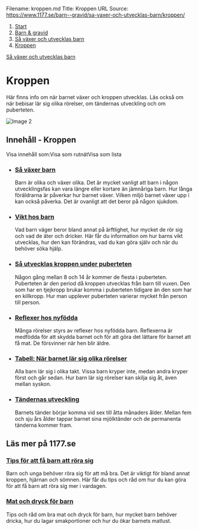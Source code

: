 Filename: kroppen.md
Title: Kroppen
URL Source: https://www.1177.se/barn--gravid/sa-vaxer-och-utvecklas-barn/kroppen/

1.  [Start](https://www.1177.se/)
2.  [Barn & gravid](https://www.1177.se/barn--gravid/)
3.  [Så växer och utvecklas barn](https://www.1177.se/barn--gravid/sa-vaxer-och-utvecklas-barn/)
4.  [Kroppen](https://www.1177.se/barn--gravid/sa-vaxer-och-utvecklas-barn/kroppen/)

[Så växer och utvecklas barn](https://www.1177.se/barn--gravid/sa-vaxer-och-utvecklas-barn/)

Kroppen
=======

Här finns info om när barnet växer och kroppen utvecklas. Läs också om när bebisar lär sig olika rörelser, om tändernas utveckling och om puberteten.

![Image 2](https://www.1177.se/globalassets/1177/nationell/media/fotografier/barn-och-gravid/vaxa-och-utvecklas/1-3-ar/barniskog.jpg?saved=2025-02-20+09:28)

Innehåll - Kroppen
------------------

Visa innehåll som:Visa som rutnätVisa som lista

*   ### [Så växer barn](https://www.1177.se/barn--gravid/sa-vaxer-och-utvecklas-barn/kroppen/sa-vaxer-barn/)
    
    Barn är olika och växer olika. Det är mycket vanligt att barn i någon utvecklingsfas kan vara längre eller kortare än jämnåriga barn. Hur långa föräldrarna är påverkar hur barnet växer. Vilken miljö barnet växer upp i kan också påverka. Det är ovanligt att det beror på någon sjukdom.
    
*   ### [Vikt hos barn](https://www.1177.se/barn--gravid/sa-vaxer-och-utvecklas-barn/kroppen/vikt-hos-barn/)
    
    Vad barn väger beror bland annat på ärftlighet, hur mycket de rör sig och vad de äter och dricker. Här får du information om hur barns vikt utvecklas, hur den kan förändras, vad du kan göra själv och när du behöver söka hjälp.
    
*   ### [Så utvecklas kroppen under puberteten](https://www.1177.se/barn--gravid/sa-vaxer-och-utvecklas-barn/kroppen/sa-utvecklas-kroppen-under-puberteten/)
    
    Någon gång mellan 8 och 14 år kommer de flesta i puberteten. Puberteten är den period då kroppen utvecklas från barn till vuxen. Den som har en tjejkropp brukar komma i puberteten tidigare än den som har en killkropp. Hur man upplever puberteten varierar mycket från person till person.
    
*   ### [Reflexer hos nyfödda](https://www.1177.se/barn--gravid/sa-vaxer-och-utvecklas-barn/kroppen/reflexer-hos-nyfodda/)
    
    Många rörelser styrs av reflexer hos nyfödda barn. Reflexerna är medfödda för att skydda barnet och för att göra det lättare för barnet att få mat. De försvinner när hen blir äldre.
    
*   ### [Tabell: När barnet lär sig olika rörelser](https://www.1177.se/barn--gravid/sa-vaxer-och-utvecklas-barn/kroppen/tabell-nar-barnet-lar-sig-olika-rorelser/)
    
    Alla barn lär sig i olika takt. Vissa barn kryper inte, medan andra kryper först och går sedan. Hur barn lär sig rörelser kan skilja sig åt, även mellan syskon.
    
*   ### [Tändernas utveckling](https://www.1177.se/barn--gravid/sa-vaxer-och-utvecklas-barn/kroppen/tandernas-utveckling/)
    
    Barnets tänder börjar komma vid sex till åtta månaders ålder. Mellan fem och sju års ålder tappar barnet sina mjölktänder och de permanenta tänderna kommer fram.
    

Läs mer på 1177.se
------------------

### [Tips för att få barn att röra sig](https://www.1177.se/liv--halsa/fysisk-aktivitet-och-traning/tips-for-att-fa-ditt-barn-att-rora-sig/)

Barn och unga behöver röra sig för att må bra. Det är viktigt för bland annat kroppen, hjärnan och sömnen. Här får du tips och råd om hur du kan göra för att få barn att röra sig mer i vardagen.

### [Mat och dryck för barn](https://www.1177.se/barn--gravid/att-ta-hand-om-barn/mat-och-dryck-for-barn/)

Tips och råd om bra mat och dryck för barn, hur mycket barn behöver dricka, hur du lagar smakportioner och hur du ökar barnets matlust.
